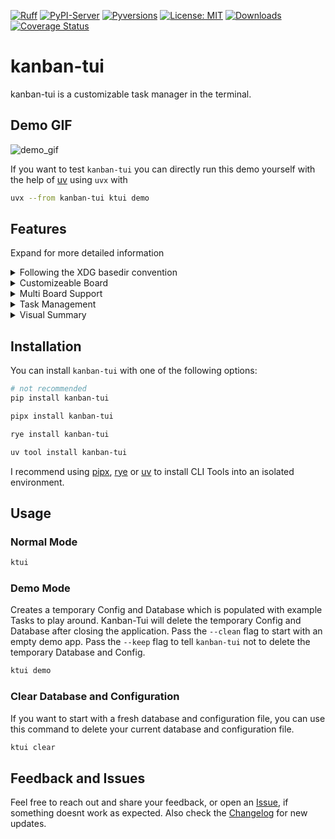 <!-- Icons -->
[![Ruff](https://img.shields.io/endpoint?url=https://raw.githubusercontent.com/astral-sh/ruff/main/assets/badge/v2.json)](https://github.com/astral-sh/ruff)
[![PyPI-Server](https://img.shields.io/pypi/v/kanban-tui.svg)](https://pypi.org/project/kanban-tui/)
[![Pyversions](https://img.shields.io/pypi/pyversions/kanban-tui.svg)](https://pypi.python.org/pypi/kanban-tui)
[![License: MIT](https://img.shields.io/badge/License-MIT-yellow.svg)](https://opensource.org/licenses/MIT)
[![Downloads](https://static.pepy.tech/badge/kanban-tui)](https://pepy.tech/project/kanban-tui)
[![Coverage Status](https://coveralls.io/repos/github/Zaloog/kanban-tui/badge.svg?branch=main)](https://coveralls.io/github/Zaloog/kanban-tui?branch=main)

# kanban-tui

kanban-tui is a customizable task manager in the terminal.

<!-- ![board_image](https://raw.githubusercontent.com/Zaloog/kanban-tui/main/images/image_kanbanboard.png) -->

## Demo GIF
![demo_gif](https://raw.githubusercontent.com/Zaloog/kanban-tui/main/images/demo.gif)

If you want to test `kanban-tui` you can directly run this demo yourself with the help of [uv] using `uvx` with

```bash
uvx --from kanban-tui ktui demo
```

## Features
Expand for more detailed information

</details>
<details><summary>Following the XDG basedir convention</summary>

kanban-tui utilizes [platformdirs] `user_config_dir` to save
the config file and `user_data_dir` for the sqlite database.
</details>

</details>
<details><summary>Customizeable Board</summary>

kanban-tui comes with four default columns
(`Ready`, `Doing`, `Done`, `Archive`) but can be customized to your needs.
More columns can be created via the `Settings`-Tab. Also the visibility of columns can be toggled.
Deletion of existing columns is only possible, if no task is present in the column you want to delete.
</details>

</details>
<details><summary>Multi Board Support</summary>

With version v0.4.0 kanban-tui allows the creation of multiple boards.
Use `B` on the `Kanban Board`-Tab to get an overview over all Boards including
the amount of columns, tasks and the closest Due Date.
Each Board starts with the default columns, but the columns are individual for each board.
</details>

</details>
<details><summary>Task Management</summary>

When on the `Kanban Board`-Tab you can `create (n)`, `edit (e)`, `delete (d)` or `move (H, L)` tasks between columns.
</details>

<!-- </details>
<details><summary>Database Infomation</summary>

- Task attributes
    - Title
    - Category
    - Description
    - Due Date
    - Creation Date (updated on task creation)
    - Start Date (updated on movement to Doing column)
    - Finish Date (updated on movement to Done column)
</details> -->

</details>
<details><summary>Visual Summary</summary>

To give you an overview over the amount of tasks you `created`, `started` or `finished`, kanban-tui
provides an `Overview`-Tab to show you a bar-chart on a `monthly`, `weekly` or `daily` scale.
It also can be changed to a stacked bar chart per category.
This feature is powered by the [plotext] library with help of [textual-plotext].
</details>

## Installation

You can install `kanban-tui` with one of the following options:

```bash
# not recommended
pip install kanban-tui
```

```bash
pipx install kanban-tui
```

```bash
rye install kanban-tui
```

```bash
uv tool install kanban-tui
```
I recommend using [pipx], [rye] or [uv] to install CLI Tools into an isolated environment.


## Usage
### Normal Mode
```bash
ktui
```

### Demo Mode
Creates a temporary Config and Database which is populated with example Tasks to play around.
Kanban-Tui will delete the temporary Config and Database after closing the application.
Pass the `--clean` flag to start with an empty demo app.
Pass the `--keep` flag to tell `kanban-tui` not to delete the temporary Database and Config.

```bash
ktui demo
```

### Clear Database and Configuration
If you want to start with a fresh database and configuration file, you can use this command to
delete your current database and configuration file.

```bash
ktui clear
```

## Feedback and Issues
Feel free to reach out and share your feedback, or open an [Issue],
if something doesnt work as expected.
Also check the [Changelog] for new updates.


<!-- Repo Links -->
[Changelog]: https://github.com/Zaloog/kanban-tui/blob/main/CHANGELOG.md
[Issue]: https://github.com/Zaloog/kanban-tui/issues


<!-- external Links Python -->
[platformdirs]: https://platformdirs.readthedocs.io/en/latest/
[textual]: https://textual.textualize.io
[pipx]: https://github.com/pypa/pipx
[PyPi]: https://pypi.org/project/kanban-tui/
[plotext]: https://github.com/piccolomo/plotext
[textual-plotext]: https://github.com/Textualize/textual-plotext

<!-- external Links Others -->
[XDG]: https://specifications.freedesktop.org/basedir-spec/basedir-spec-latest.html
[rye]: https://rye.astral.sh
[uv]: https://docs.astral.sh/uv
